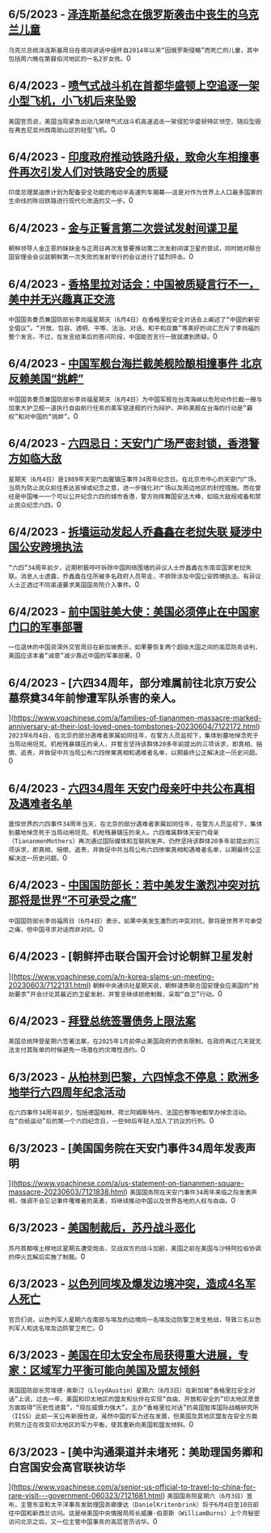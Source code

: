 
  ## 6/5/2023 - [泽连斯基纪念在俄罗斯袭击中丧生的乌克兰儿童](https://www.voachinese.com/a/latest-in-ukraine-zelenskyy-remembers-ukrainian-children-killed-in-russian-attacks-/7122947.html)
 ```乌克兰总统泽连斯基周日在夜间讲话中缅怀自2014年以来“因俄罗斯侵略”而死亡的儿童，其中包括周六晚在第聂伯河地区的一名2岁女孩。```0
  ## 6/4/2023 - [喷气式战斗机在首都华盛顿上空追逐一架小型飞机，小飞机后来坠毁 ](https://www.voachinese.com/a/jet-fighters-chase-small-plane-in-washington-dc-area-before-it-crashes/7122593.html)
 ```美国官员说，美国当局紧急出动几架喷气式战斗机高速追击一架侵犯华盛顿特区领空、随后坠毁在弗吉尼亚州西南部山区的轻型飞机。```0
  ## 6/4/2023 - [印度政府推动铁路升级，致命火车相撞事件再次引发人们对铁路安全的质疑](https://www.voachinese.com/a/india-s-deadly-train-crash-renews-questions-over-safety-as-government-pushes-railway-upgrade/7122586.html)
 ```印度总理莫迪原计划为配备安全功能的电动半高速列车揭幕——这是对作为世界上人口最多国家的生命线的陈旧铁路进行现代化改造的又一步。```0
  ## 6/4/2023 - [金与正誓言第二次尝试发射间谍卫星](https://www.voachinese.com/a/north-korean-leader-s-sister-vows-2nd-attempt-to-launch-spy-satellite/7122563.html)
 ```朝鲜领导人金正恩的妹妹金与正周日再次发誓要推动第二次发射间谍卫星的尝试，同时她对联合国安理会会议就朝鲜第一次失败的发射举行的会议进行了猛烈抨击。```0
  ## 6/4/2023 - [香格里拉对话会：中国被质疑言行不一，美中并无兴趣真正交流](https://www.voachinese.com/a/lishangfu-shangri-la-china-hypocrisy-20230604/7122424.html)
 ```中国国务委员兼国防部长李尚福星期天（6月4日）在香格里拉安全对话会上阐述了“中国的新安全倡议”。“开放、包容、透明、平等、法治、对话、和平和双赢”等美好的词汇充斥了李尚福的整个发言。不过，在发言结束后的答问阶段，中国能否言行一致就遭到质疑。```0
  ## 6/4/2023 - [中国军舰台海拦截美舰险酿相撞事件 北京反赖美国“挑衅”](https://www.voachinese.com/a/china-defends-buzzing-american-warship-in-taiwan-strait-20230604/7122389.html)
 ```中国国务委员兼国防部长李尚福星期天（6月4日）为中国军舰在台湾海峡以危险动作拦截一艘与加拿大护卫舰一道执行自由航行任务的美军驱逐舰的行为辩护，声称美舰在台海的行动是“霸权”和对中国的“挑衅”。```0
  ## 6/4/2023 - [六四忌日：天安门广场严密封锁，香港警方如临大敌](https://www.voachinese.com/a/china-tightens-access-to-tiananmen-square-on-anniversary-of-1989-pro-democracy-protests-20230604/7122347.html)
 ```星期天（6月4日）是1989年天安门血腥镇压事件34周年纪念日。在北京市中心的天安门广场，当局为防止民众前往表达哀悼或纪念之意，进一步强化对广场以及周边地区的封控措施。而在曾经是中国唯一一个可以公开纪念六四的城市香港，警方则挥舞国安法大棒，如临大敌般戒备和禁止民众纪念六四。```0
  ## 6/4/2023 - [拆墙运动发起人乔鑫鑫在老挝失联 疑涉中国公安跨境执法](https://www.voachinese.com/a/global-bangfw-organizer-allegedly-arrested/7122261.html)
 ```“六四”34周年前夕，近期积极呼吁拆除中国网络围墙的异议人士乔鑫鑫在东南亚国家老挝失联。消息人士透露，乔鑫鑫在住所被多名政府人员带走，不排除涉及中国公安跨境执法。有异议人士正透过不同渠道要求美国国务院介入事件。```0
  ## 6/4/2023 - [前中国驻美大使：美国必须停止在中国家门口的军事部署](https://www.voachinese.com/a/former-chinese-ambassador-says-us-must-halt-military-deployments-near-china-20230604/7122158.html)
 ```一位退休的中国资深外交官周日在新加坡表示，如果要恢复两个超级大国之间的高层防务谈判，美国应该本着“诚意”减少靠近中国的军事部署。```0
  ## 6/4/2023 - [六四34周年，部分难属前往北京万安公墓祭奠34年前惨遭军队杀害的亲人。

](https://www.voachinese.com/a/families-of-tiananmen-massacre-marked-anniversary-at-their-lost-loved-ones-tombstones-20230604/7122172.html)
 ```2023年6月4日，在北京的部分遇难者家属如同往年，在警方人员监视下，集体到墓地悼念死于当局动用坦克、机枪残暴镇压的亲人，并誓言坚持该群体20多年前提出的三项诉求，即真相、赔偿、追责，并敦促中共当局公布六四惨案真相和遇难者名单，以期最终公正解决这一历史问题。```0
  ## 6/4/2023 - [六四34周年 天安门母亲吁中共公布真相及遇难者名单](https://www.voachinese.com/a/tiananmen-mothers-voice-out-for-truth-and-justice-prior-to-34th-anniversary-of-june-4th-incident-/7122168.html)
 ```震惊世界的六四事件34周年当天，在北京的部分遇难者家属如同往年，在警方人员监视下，集体到墓地悼念死于当局动用坦克、机枪残暴镇压的亲人。六四难属群体天安门母亲（TiananmenMothers）再次通过国际媒体和互联网发声，仍然坚持该群体20多年前提出的三项诉求，即真相、赔偿、追责，并敦促中共当局公布六四惨案真相和遇难者名单，以期最终公正解决这一历史问题。```0
  ## 6/4/2023 - [中国国防部长：若中美发生激烈冲突对抗 那将是世界“不可承受之痛”](https://www.voachinese.com/a/china-seeks-dialog-says-clash-with-u-s-would-be-unbearable-disaster-20230604/7122151.html)
 ```中国国防部长李尚福周日（6月4日）表示，如果中美发生激烈的冲突对抗，那将是世界不可承受之痛，但中国寻求对话而非对抗。```0
  ## 6/4/2023 - [朝鲜抨击联合国开会讨论朝鲜卫星发射

](https://www.voachinese.com/a/n-korea-slams-un-meeting-20230603/7122131.html)
 ```朝鲜中央通讯社星期天说，朝鲜谴责联合国安理会应美国的“抢劫要求”开会讨论其最近的卫星发射，并誓言继续拒绝制裁，采取“自卫”行动。```0
  ## 6/4/2023 - [拜登总统签署债务上限法案](https://www.voachinese.com/a/biden-signs-debt-ceiling-bill-20230603/7122118.html)
 ```美国总统拜登星期六签署法案，在2025年1月前停止美国政府的债务限制，在政府再过几天就无法支付其账单的时候避免一场潜在的灾难性违约。```0
  ## 6/3/2023 - [从柏林到巴黎，六四悼念不停息：欧洲多地举行六四周年纪念活动](https://www.voachinese.com/a/from-berlin-to-paris-june-4th-memorial-events-20230603/7121857.html)
 ```在六四事件34周年前夕，包括德国柏林、荷兰阿姆斯特丹、法国巴黎等地都举办悼念活动。在“白纸运动”后的第一个六四纪念日，一些90后年轻人加入了抗议的行列。```0
  ## 6/3/2023 - [美国国务院在天安门事件34周年发表声明

](https://www.voachinese.com/a/us-statement-on-tiananmen-square-massacre-20230603/7121838.html)
 ```美国国务院在天安门事件34周年来临之际发表声明，强调不会忘记事件罹难者的英勇，将继续推动中国以及世界各地的人权与自由。```0
  ## 6/3/2023 - [美国制裁后，苏丹战斗恶化](https://www.voachinese.com/a/fighting-worsens-in-sudan-20230603/7121827.html)
 ```苏丹首都喀土穆地区星期五遭受炮击，交战双方的战斗加剧，美国之前在美国与沙特阿拉伯协调的停火瓦解后实施了制裁。```0
  ## 6/3/2023 - [以色列同埃及爆发边境冲突，造成4名军人死亡](https://www.voachinese.com/a/israel-egypt-border-clash-20230603/7121803.html)
 ```官员们说，以色列军人星期六在南部与埃及的边境同一名埃及边防警卫发生枪战，导致三名以色列军人和这名埃及边防警卫死亡。```0
  ## 6/3/2023 - [美国在印太安全布局获得重大进展，专家：区域军力平衡可能向美国及盟友倾斜](https://www.voachinese.com/a/us-china-naval-power-balance-20230603/7121653.html)
 ```美国国防部长劳埃德·奥斯汀（LloydAustin）星期六（6月3日）在新加坡“香格里拉安全对话”上说，过去一年，美国和印太地区的盟友和伙伴在实现“自由、开放和安全的”印太地区愿景方面取得“历史性进展”，“现在威慑力强大”。主办“香格里拉对话”的英国智库国际战略研究所（IISS）此前一天公布新报告说，虽然中国的军力还在发展，但美国及其地区盟友在安全方面的努力正在改变印太地区的军力平衡，使其重新向美国和盟友倾斜。```0
  ## 6/3/2023 - [美中沟通渠道并未堵死：美助理国务卿和白宫国安会高官联袂访华
](https://www.voachinese.com/a/senior-us-official-to-travel-to-china-for-rare-visit---government-060323/7121681.html)
 ```美国国务院星期六（6月3日）宣布，主管东亚和太平洋事务发助理国务卿康达（DanielKritenbrink）将于6月4日至10日前往中国和新西兰访问。这是继美国中央情报局局长威廉·伯恩斯（WilliamBurns）上个月秘密访问北京之后，又一位主管中国事务的高层官员访华。```0